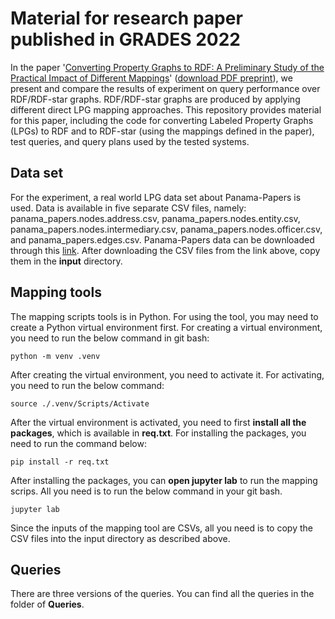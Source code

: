 # Material for research paper published in GRADES 2022 
In the paper '[Converting Property Graphs to RDF: A Preliminary Study of the Practical Impact of Different Mappings](https://doi.org/10.1145/3534540.3534695)' ([download PDF preprint](http://olafhartig.de/files/KhayatbashiEtAl_GRADES2022.pdf)), we present and compare the results of experiment on query performance over RDF/RDF-star graphs. RDF/RDF-star graphs are produced by applying different direct LPG mapping approaches. This repository provides material for this paper, including the code for converting Labeled Property Graphs (LPGs) to RDF and to RDF-star (using the mappings defined in the paper), test queries, and query plans used by the tested systems. 

## Data set
For the experiment, a real world LPG data set about Panama-Papers is used. Data is available in five separate CSV files, namely: panama_papers.nodes.address.csv, panama_papers.nodes.entity.csv,
panama_papers.nodes.intermediary.csv, panama_papers.nodes.officer.csv, and panama_papers.edges.csv. Panama-Papers data can be downloaded through this [link](https://offshoreleaks.icij.org/pages/database). After downloading the CSV files from the link above, copy them in the **input** directory.


## Mapping tools
The mapping scripts tools is in Python. For using the tool, you may need to create a Python virtual environment first. For creating a virtual environment, you need to run the below command in git bash:

```python -m venv .venv```

After creating the virtual environment, you need to activate it. For activating, you need to run the below command:

```source ./.venv/Scripts/Activate```

After the virtual environment is activated, you need to first **install all the packages**, which is available in **req.txt**. For installing the packages, you need to run the command below:

```pip install -r req.txt```

After installing the packages, you can **open jupyter lab** to run the mapping scrips. All you need is to run the below command in your git bash.

```jupyter lab```

Since the inputs of the mapping tool are CSVs, all you need is to copy the CSV files into the input directory as described above.


## Queries
There are three versions of the queries. You can find all the queries in the folder of **Queries**.
